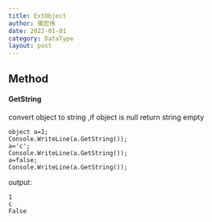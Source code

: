 ```yaml
---
title: ExtObject
author: 骆宏伟
date: 2022-01-01
category: DataType
layout: post
---
```


## Method

#### GetString
convert object to string ,if object is null return string empty
```
object a=1;
Console.WriteLine(a.GetString());
a='c';
Console.WriteLine(a.GetString());
a=false;
Console.WriteLine(a.GetString());
```
output:
```
1
c
False
```

